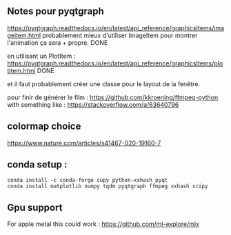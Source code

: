 

## Notes pour pyqtgraph
https://pyqtgraph.readthedocs.io/en/latest/api_reference/graphicsItems/imageitem.html
probablement mieux d'utiliser ImageItem pour montrer l'animation ça sera + propre. DONE

en utilisant un PlotItem : https://pyqtgraph.readthedocs.io/en/latest/api_reference/graphicsItems/plotitem.html DONE

et il faut probablement créer une classe pour le layout de la fenêtre.

pour finir de générer le film :
https://github.com/kkroening/ffmpeg-python
with something like : https://stackoverflow.com/a/63640796

## colormap choice
https://www.nature.com/articles/s41467-020-19160-7 

## conda setup : 
```shell
conda install -c conda-forge cupy python-xxhash pyqt
conda install matplotlib numpy tqdm pyqtgraph ffmpeg xxhash scipy   
```

## Gpu support
For apple metal this could work : https://github.com/ml-explore/mlx
